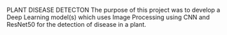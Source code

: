 PLANT DISEASE DETECTON
The purpose of this project was to develop a Deep Learning model(s) which uses Image Processing using CNN and ResNet50 for the detection of disease in a plant.
